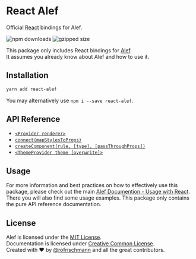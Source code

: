 # React Alef

Official [React](https://github.com/facebook/react) bindings for Alef.

<img alt="npm downloads" src="https://img.shields.io/npm/dm/react-alef.svg"> <img alt="gzipped size" src="https://img.shields.io/badge/gzipped-4.28kb-brightgreen.svg">

This package only includes React bindings for [Alef](http://github.com/as-com/alef).<br>
It assumes you already know about Alef and how to use it.

## Installation
```sh
yarn add react-alef
```
You may alternatively use `npm i --save react-alef`.



## API Reference
* [`<Provider renderer>`](docs/Provider.md)
* [`connect(mapStylesToProps)`](docs/connect.md)
* [`createComponent(rule, [type], [passThroughProps])`](docs/createComponent.md)
* [`<ThemeProvider theme [overwrite]>`](docs/ThemeProvider.md)

## Usage
For more information and best practices on how to effectively use this package, please check out the main [Alef Documention - Usage with React](http://alef.js.org/docs/guides/UsageWithReact.html). There you will also find some usage examples. This package only contains the pure API reference documentation.


## License
Alef is licensed under the [MIT License](http://opensource.org/licenses/MIT).<br>
Documentation is licensed under [Creative Common License](http://creativecommons.org/licenses/by/4.0/).<br>
Created with ♥ by [@rofrischmann](http://rofrischmann.de) and all the great contributors.
